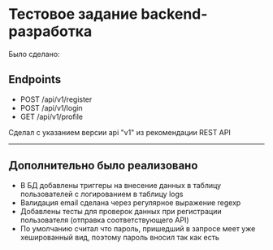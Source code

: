 # Тестовое задание backend-разработка

Было сделано:

## Endpoints

* POST /api/v1/register
* POST /api/v1/login
* GET /api/v1/profile

Сделал с указанием версии api "v1" из рекомендации REST API


---


## Дополнительно было реализовано

* В БД добавлены триггеры на внесение данных в таблицу пользователей с логированием в таблицу logs
* Валидация email сделана через регулярное выражение regexp
* Добавлены тесты для проверок данных при регистрации пользователя (отправка соответствующего API)
* По умолчанию считал что пароль, пришедший в запросе меет уже хешированный вид, поэтому пароль вносил так как есть
